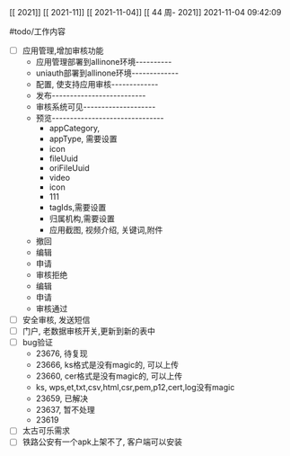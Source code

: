 [[ 2021]]
[[ 2021-11]]
[[ 2021-11-04]]
[[ 44 周- 2021]]
 2021-11-04 09:42:09
 
   #todo/工作内容
- [ ] 应用管理,增加审核功能
	- 应用管理部署到allinone环境----------
	- uniauth部署到allinone环境-------------
	- 配置, 使支持应用审核-------------
	- 发布--------------------------
	- 审核系统可见--------------------
	- 预览-------------------------------
		- appCategory, 
		- appType, 需要设置
		- icon
		- fileUuid
		- oriFileUuid
		- video
		- icon
		- 111
		- tagIds,需要设置
		- 归属机构,需要设置
		- 应用截图, 视频介绍, 关键词,附件
	- 撤回
	- 编辑
	- 申请
	- 审核拒绝
	- 编辑
	- 申请
	- 审核通过
- [ ] 安全审核, 发送短信
- [ ] 门户, 老数据审核开关,更新到新的表中
- [ ] bug验证
	- 23676, 待复现
	- 23666, ks格式是没有magic的, 可以上传
	- 23660, cer格式是没有magic的, 可以上传
	- ks, wps,et,txt,csv,html,csr,pem,p12,cert,log没有magic
	- 23659, 已解决
	- 23637, 暂不处理
	- 23619
- [ ] 太古可乐需求
- [ ] 铁路公安有一个apk上架不了, 客户端可以安装